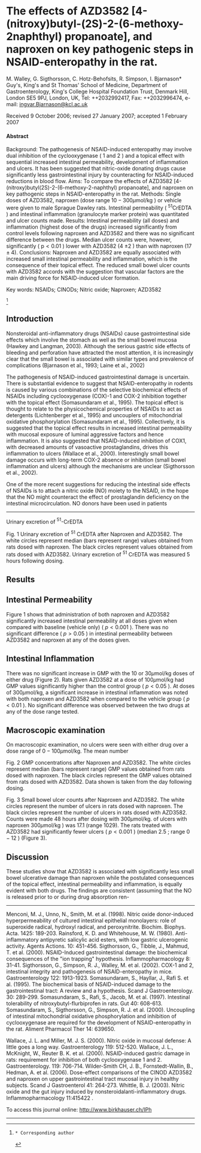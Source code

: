 # The effects of AZD3582 [4-(nitroxy)butyl-(2S)-2-(6-methoxy-2naphthyl) propanoate], and naproxen on key pathogenic steps in NSAID-enteropathy in the rat. 

M. Walley, G. Sigthorsson, C. Hotz-Behofsits, R. Simpson, I. Bjarnason*<br>Guy's, King's and St Thomas' School of Medicine, Department of Gastroenterology, King's College Hospital Foundation Trust, Denmark Hill,<br>London SE5 9PJ, London, UK, Tel: ++2032992417, Fax: ++2032996474, e-mail: ingvar.Bjarnason@kcl.ac.uk

Received 9 October 2006; revised 27 January 2007; accepted 1 February 2007


#### Abstract

Background: The pathogenesis of NSAID-induced enteropathy may involve dual inhibition of the cyclooxygenase ( 1 and 2 ) and a topical effect with sequential increased intestinal permeability, development of inflammation and ulcers. It has been suggested that nitric-oxide donating drugs cause significantly less gastrointestinal injury by counteracting for NSAID-induced reductions in blood flow. Aims: To compare the effects of AZD3582 [4-(nitroxy)butyl(2S)-2-(6-methoxy-2-naphthyl) propanoate], and naproxen on key pathogenic steps in NSAID-enteropathy in the rat. Methods: Single doses of AZD3582, naproxen (dose range $10-300 \mu \mathrm{mol} / \mathrm{kg}$ ) or vehicle were given to male Sprague Dawley rats. Intestinal permeability ( ${ }^{51} \mathrm{CrEDTA}$ ) and intestinal inflammation (granulocyte marker protein) was quantitated and ulcer counts made. Results: Intestinal permeability (all doses) and inflammation (highest dose of the drugs) increased significantly from control levels following naproxen and AZD3582 and there was no significant difference between the drugs. Median ulcer counts were, however, significantly ( $\mathrm{p}<0.01$ ) lower with AZD3582 (4 $\pm 2$ ) than with naproxen $(17 \pm 4)$. Conclusions: Naproxen and AZD3582 are equally associated with increased small intestinal permeability and inflammation, which is the consequence of their topical effect. The reduced small bowel ulcer counts with AZD3582 accords with the suggestion that vascular factors are the main driving force for NSAID-induced ulcer formation.


Key words: NSAIDs; CINODs; Nitric oxide; Naproxen; AZD3582

[^0]
## Introduction

Nonsteroidal anti-inflammatory drugs (NSAIDs) cause gastrointestinal side effects which involve the stomach as well as the small bowel mucosa (Hawkey and Langman, 2003). Although the serious gastric side effects of bleeding and perforation have attracted the most attention, it is increasingly clear that the small bowel is associated with similar types and prevalence of complications (Bjarnason et al., 1993; Laine et al., 2002)

The pathogenesis of NSAID-induced gastrointestinal damage is uncertain. There is substantial evidence to suggest that NSAID-enteropathy in rodents is caused by various combinations of the selective biochemical effects of NSAIDs including cyclooxygenase (COX)-1 and COX-2 inhibition together with the topical effect (Somasundaram et al., 1995). The topical effect is thought to relate to the physicochemical properties of NSAIDs to act as detergents (Lichtenberger et al., 1995) and uncouplers of mitochondrial oxidative phosphorylation (Somasundaram et al., 1995). Collectively, it is suggested that the topical effect results in increased intestinal permeability with mucosal exposure of luminal aggressive factors and hence inflammation. It is also suggested that NSAID-induced inhibition of COX1, with decreased amounts of vasoactive prostaglandins, drives this inflammation to ulcers (Wallace et al., 2000). Interestingly small bowel damage occurs with long-term COX-2 absence or inhibition (small bowel inflammation and ulcers) although the mechanisms are unclear (Sigthorsson et al., 2002).

One of the more recent suggestions for reducing the intestinal side effects of NSAIDs is to attach a nitric oxide (NO) moiety to the NSAID, in the hope that the NO might counteract the effect of prostaglandin deficiency on the intestinal microcirculation. NO donors have been used in patients


[^0]:    * Corresponding author




---

Urinary excretion of ${ }^{51}$-CrEDTA



Fig. 1 Urinary excretion of ${ }^{51}$ CrEDTA after Naproxen and AZD3582. The white circles represent median (bars represent range) values obtained from rats dosed with naproxen. The black circles represent values obtained from rats dosed with AZD3582. Urinary excretion of ${ }^{51}$ CrEDTA was measured 5 hours following dosing.

## Results

## Intestinal Permeability

Figure 1 shows that administration of both naproxen and AZD3582 significantly increased intestinal permeability at all doses given when compared with baseline (vehicle only) ( $p<0.001$ ). There was no significant difference ( $p>0.05$ ) in intestinal permeability between AZD3582 and naproxen at any of the doses given.

## Intestinal Inflammation

There was no significant increase in GMP with the 10 or $30 \mu \mathrm{mol} / \mathrm{kg}$ doses of either drug (Figure 2). Rats given AZD3582 at a dose of $100 \mu \mathrm{mol} / \mathrm{kg}$ had GMP values significantly higher than the control group ( $p<0.05$ ). At doses of $300 \mu \mathrm{mol} / \mathrm{kg}$, a significant increase in intestinal inflammation was noted with both naproxen and AZD3582 when compared to the vehicle group ( $p<0.01$ ). No significant difference was observed between the two drugs at any of the dose range tested.

## Macroscopic examination

On macroscopic examination, no ulcers were seen with either drug over a dose range of $0-100 \mu \mathrm{mol} / \mathrm{kg}$. The mean number



Fig. 2 GMP concentrations after Naproxen and AZD3582. The white circles represent median (bars represent range) GMP values obtained from rats dosed with naproxen. The black circles represent the GMP values obtained from rats dosed with AZD3582. Data shown is taken from the day following dosing.



Fig. 3 Small bowel ulcer counts after Naproxen and AZD3582. The white circles represent the number of ulcers in rats dosed with naproxen. The black circles represent the number of ulcers in rats dosed with AZD3582. Counts were made 48 hours after dosing with $300 \mu \mathrm{mol} / \mathrm{kg}$.
of ulcers with naproxen $300 \mu \mathrm{mol} / \mathrm{kg}$ ) was 17.1 (range 1029). The rats treated with AZD3582 had significantly fewer ulcers ( $p<0.001$ ) (median 2.5 ; range $0-12$ ) (Figure 3).

## Discussion

These studies show that AZD3582 is associated with significantly less small bowel ulcerative damage than naproxen while the postulated consequences of the topical effect, intestinal permeability and inflammation, is equally evident with both drugs. The findings are consistent (assuming that the NO is released prior to or during drug absorption ren-




---

Menconi, M. J., Unno, N., Smith, M. et al. (1998). Nitric oxide donor-induced hyperpermeability of cultured intestinal epithelial monolayers: role of superoxide radical, hydroxyl radical, and peroxynitrite. Biochim. Biophys. Acta. 1425: 189-203.
Rainsford, K. D. and Whitehouse, M. W. (1980). Anti-inflammatory antipyretic salicylic acid esters, with low gastric ulcerogenic activity. Agents Actions. 10: 451-456.
Sigthorsson, G., Tibble, J., Mahmud, T. et al. (2000). NSAID-Induced gastrointestinal damage: the biochemical consequences of the "ion trapping" hypothesis. Inflammopharmacology 8: 31-41.
Sigthorsson, G., Simpson, R. J., Walley, M. et al. (2002). COX-1 and 2, intestinal integrity and pathogenesis of NSAID-enteropathy in mice. Gastroenterology 122: 1913-1923.
Somasundaram, S., Hayllar, J., Rafi S. et al. (1995). The biochemical basis of NSAID-induced damage to the gastrointestinal tract: A review and a hypothesis. Scand J Gastroenterology. 30: 289-299.
Somasundaram, S., Rafi, S., Jacob, M. et al. (1997). Intestinal tolerability of nitroxybutyl-flurbiprofen in rats. Gut 40: 608-613.
Somasundaram, S., Sigthorsson, G., Simpson, R. J. et al. (2000). Uncoupling of intestinal mitochondrial oxidative phosphorylation and inhibition of cyclooxygenase are required for the development of NSAID-enteropathy in the rat. Aliment Pharmacol Ther 14: 639650.

Wallace, J. L. and Miller, M. J. S. (2000). Nitric oxide in mucosal defense: A little goes a long way. Gastroenterology 119: 512-520.
Wallace, J. L., McKnight, W., Reuter B. K. et al. (2000). NSAID-induced gastric damage in rats: requirement for inhibition of both cyclooxygenase 1 and 2. Gastroenterology. 119: 706-714.
Wilder-Smith CH, J. B., Fornstedt-Wallin, B., Hedman, A. et al. (2006). Dose-effect comparisons of the CINOD AZD3582 and naproxen on upper gastrointestinal tract mucosal injury in healthy subjects. Scand J Gastroenterol 41: 264-273.
Whittle, B. J. (2003). Nitric oxide and the gut injury induced by nonsteroidalanti-inflammatory drugs. Inflammopharmacology 11:415422 .

To access this journal online:
http://www.birkhauser.ch/IPh




---

